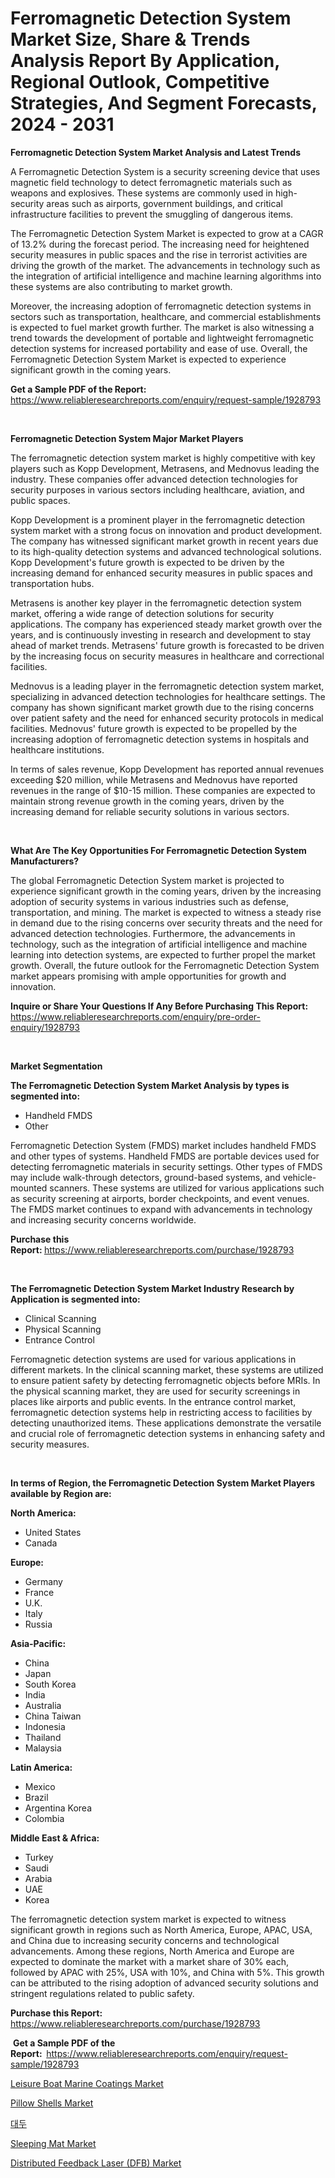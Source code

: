 <p><h1>Ferromagnetic Detection System Market Size, Share & Trends Analysis Report By Application, Regional Outlook, Competitive Strategies, And Segment Forecasts, 2024 - 2031</h1></p><p><strong>Ferromagnetic Detection System Market Analysis and Latest Trends</strong></p>
<p><p>A Ferromagnetic Detection System is a security screening device that uses magnetic field technology to detect ferromagnetic materials such as weapons and explosives. These systems are commonly used in high-security areas such as airports, government buildings, and critical infrastructure facilities to prevent the smuggling of dangerous items.</p><p>The Ferromagnetic Detection System Market is expected to grow at a CAGR of 13.2% during the forecast period. The increasing need for heightened security measures in public spaces and the rise in terrorist activities are driving the growth of the market. The advancements in technology such as the integration of artificial intelligence and machine learning algorithms into these systems are also contributing to market growth.</p><p>Moreover, the increasing adoption of ferromagnetic detection systems in sectors such as transportation, healthcare, and commercial establishments is expected to fuel market growth further. The market is also witnessing a trend towards the development of portable and lightweight ferromagnetic detection systems for increased portability and ease of use. Overall, the Ferromagnetic Detection System Market is expected to experience significant growth in the coming years.</p></p>
<p><strong>Get a Sample PDF of the Report:&nbsp;</strong> <a href="https://www.reliableresearchreports.com/enquiry/request-sample/1928793">https://www.reliableresearchreports.com/enquiry/request-sample/1928793</a></p>
<p>&nbsp;</p>
<p><strong>Ferromagnetic Detection System Major Market Players</strong></p>
<p><p>The ferromagnetic detection system market is highly competitive with key players such as Kopp Development, Metrasens, and Mednovus leading the industry. These companies offer advanced detection technologies for security purposes in various sectors including healthcare, aviation, and public spaces.</p><p>Kopp Development is a prominent player in the ferromagnetic detection system market with a strong focus on innovation and product development. The company has witnessed significant market growth in recent years due to its high-quality detection systems and advanced technological solutions. Kopp Development's future growth is expected to be driven by the increasing demand for enhanced security measures in public spaces and transportation hubs.</p><p>Metrasens is another key player in the ferromagnetic detection system market, offering a wide range of detection solutions for security applications. The company has experienced steady market growth over the years, and is continuously investing in research and development to stay ahead of market trends. Metrasens' future growth is forecasted to be driven by the increasing focus on security measures in healthcare and correctional facilities.</p><p>Mednovus is a leading player in the ferromagnetic detection system market, specializing in advanced detection technologies for healthcare settings. The company has shown significant market growth due to the rising concerns over patient safety and the need for enhanced security protocols in medical facilities. Mednovus' future growth is expected to be propelled by the increasing adoption of ferromagnetic detection systems in hospitals and healthcare institutions.</p><p>In terms of sales revenue, Kopp Development has reported annual revenues exceeding $20 million, while Metrasens and Mednovus have reported revenues in the range of $10-15 million. These companies are expected to maintain strong revenue growth in the coming years, driven by the increasing demand for reliable security solutions in various sectors.</p></p>
<p>&nbsp;</p>
<p><strong>What Are The Key Opportunities For Ferromagnetic Detection System Manufacturers?</strong></p>
<p><p>The global Ferromagnetic Detection System market is projected to experience significant growth in the coming years, driven by the increasing adoption of security systems in various industries such as defense, transportation, and mining. The market is expected to witness a steady rise in demand due to the rising concerns over security threats and the need for advanced detection technologies. Furthermore, the advancements in technology, such as the integration of artificial intelligence and machine learning into detection systems, are expected to further propel the market growth. Overall, the future outlook for the Ferromagnetic Detection System market appears promising with ample opportunities for growth and innovation.</p></p>
<p><strong>Inquire or Share Your Questions If Any Before Purchasing This Report:</strong> <a href="https://www.reliableresearchreports.com/enquiry/pre-order-enquiry/1928793">https://www.reliableresearchreports.com/enquiry/pre-order-enquiry/1928793</a></p>
<p>&nbsp;</p>
<p><strong>Market Segmentation</strong></p>
<p><strong>The Ferromagnetic Detection System Market Analysis by types is segmented into:</strong></p>
<p><ul><li>Handheld FMDS</li><li>Other</li></ul></p>
<p><p>Ferromagnetic Detection System (FMDS) market includes handheld FMDS and other types of systems. Handheld FMDS are portable devices used for detecting ferromagnetic materials in security settings. Other types of FMDS may include walk-through detectors, ground-based systems, and vehicle-mounted scanners. These systems are utilized for various applications such as security screening at airports, border checkpoints, and event venues. The FMDS market continues to expand with advancements in technology and increasing security concerns worldwide.</p></p>
<p><strong>Purchase this Report:&nbsp;</strong><a href="https://www.reliableresearchreports.com/purchase/1928793">https://www.reliableresearchreports.com/purchase/1928793</a></p>
<p>&nbsp;</p>
<p><strong>The Ferromagnetic Detection System Market Industry Research by Application is segmented into:</strong></p>
<p><ul><li>Clinical Scanning</li><li>Physical Scanning</li><li>Entrance Control</li></ul></p>
<p><p>Ferromagnetic detection systems are used for various applications in different markets. In the clinical scanning market, these systems are utilized to ensure patient safety by detecting ferromagnetic objects before MRIs. In the physical scanning market, they are used for security screenings in places like airports and public events. In the entrance control market, ferromagnetic detection systems help in restricting access to facilities by detecting unauthorized items. These applications demonstrate the versatile and crucial role of ferromagnetic detection systems in enhancing safety and security measures.</p></p>
<p>&nbsp;</p>
<p><strong>In terms of Region, the Ferromagnetic Detection System Market Players available by Region are:</strong></p>
<p>
    <p> <strong> North America: </strong>
        <ul>
            <li>United States</li>
            <li>Canada</li>
        </ul>
        </p> 
    <p> <strong> Europe: </strong>
        <ul>
            <li>Germany</li>
            <li>France</li>
            <li>U.K.</li>
            <li>Italy</li>
            <li>Russia</li>
        </ul>
        </p> 
    <p> <strong> Asia-Pacific: </strong>
        <ul>
            <li>China</li>
            <li>Japan</li>
            <li>South Korea</li>
            <li>India</li>
            <li>Australia</li>
            <li>China Taiwan</li>
            <li>Indonesia</li>
            <li>Thailand</li>
            <li>Malaysia</li>
        </ul>
        </p> 
    <p> <strong> Latin America: </strong>
        <ul>
            <li>Mexico</li>
            <li>Brazil</li>
            <li>Argentina Korea</li>
            <li>Colombia</li>
        </ul>
        </p> 
    <p> <strong> Middle East & Africa: </strong>
        <ul>
            <li>Turkey</li>
            <li>Saudi</li>
            <li>Arabia</li>
            <li>UAE</li>
            <li>Korea</li>
        </ul>
    </p>
    </p>
<p><p>The ferromagnetic detection system market is expected to witness significant growth in regions such as North America, Europe, APAC, USA, and China due to increasing security concerns and technological advancements. Among these regions, North America and Europe are expected to dominate the market with a market share of 30% each, followed by APAC with 25%, USA with 10%, and China with 5%. This growth can be attributed to the rising adoption of advanced security solutions and stringent regulations related to public safety.</p></p>
<p><strong>Purchase this Report: </strong><a href="https://www.reliableresearchreports.com/purchase/1928793">https://www.reliableresearchreports.com/purchase/1928793</a></p>
<p>&nbsp;<strong>Get a Sample PDF of the Report:&nbsp;&nbsp;</strong><a href="https://www.reliableresearchreports.com/enquiry/request-sample/1928793">https://www.reliableresearchreports.com/enquiry/request-sample/1928793</a></p>
<p><strong></strong></p>
<p><p><a href="https://view.publitas.com/reportprime-1/leisure-boat-marine-coatings-market-size-market-trends-and-growth-outlook-forecasted-for-period-from-2024-to-2031/">Leisure Boat Marine Coatings Market</a></p><p><a href="https://view.publitas.com/reportprime-1/pillow-shells-market-growth-market-trends-covid-19-impact-and-forecasts-for-period-from-2024-2031/">Pillow Shells Market</a></p><p><a href="https://medium.com/@yss452611770/%EB%8C%80%EB%91%90-%EC%8B%9C%EC%9E%A5-%EC%A7%80%ED%91%9C-%ED%95%B4%EB%8F%85-%EC%8B%9C%EC%9E%A5-%EC%A0%90%EC%9C%A0%EC%9C%A8-%ED%8A%B8%EB%A0%8C%EB%93%9C-%EB%B0%8F-%EC%84%B1%EC%9E%A5-%ED%8C%A8%ED%84%B4-2c59d9269649">대두</a></p><p><a href="https://florentine-yuzu-f42.notion.site/Sleeping-Mat-Market-Size-Growing-and-Forecasted-for-period-from-2024-2031-and-provides-complete-ma-9cddd1af6ecd46cbbe8613cd8f1a5bfd">Sleeping Mat Market</a></p><p><a href="https://changeable-paste-463.notion.site/Distributed-Feedback-Laser-DFB-Market-Analysis-Examines-its-Scope-on-Growth-Opportunities-and-For-6099b9b456de489db39bd278510da56b">Distributed Feedback Laser (DFB) Market</a></p></p>